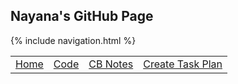 ## Nayana's GitHub Page 
{% include navigation.html %}


<table>
     <tr>
         <td><a href=".">Home</a></td>
         <td><a href="code">Code</a></td>
         <td><a href="notes">CB Notes</a></td>
         <td><a href="create">Create Task Plan</a></td> 
     </tr>
 </table>
